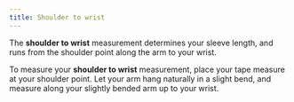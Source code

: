 ```yaml
---
title: Shoulder to wrist
---
```


The **shoulder to wrist** measurement determines your sleeve length, and runs from the shoulder point along the arm to your wrist.

To measure your **shoulder to wrist** measurement, place your tape measure at your shoulder point.
Let your arm hang naturally in a slight bend, and measure along your slightly bended arm up to your wrist.

